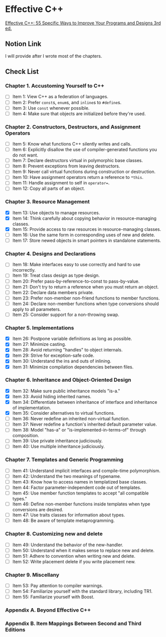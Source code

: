 # Effective C++

[Effective C++: 55 Specific Ways to Improve Your Programs and Designs 3rd ed.](https://www.amazon.com/Effective-Specific-Improve-Programs-Designs/dp/0321334876)

## Notion Link

I will provide after I wrote most of the chapters.

## Check List

### Chapter 1. Accustoming Yourself to C++

- [ ] Item 1: View C++ as a federation of languages.
- [ ] Item 2: Prefer `const`s, `enum`s, and `inline`s to `#define`s.
- [ ] Item 3: Use `const` whenever possible.
- [ ] Item 4: Make sure that objects are initialized before they're used.

### Chapter 2. Constructors, Destructors, and Assignment Operators

- [ ] Item 5: Know what functions C++ silently writes and calls.
- [ ] Item 6: Explicitly disallow the use of compiler-generated functions you do not want.
- [ ] Item 7: Declare destructors virtual in polymorphic base classes.
- [ ] Item 8: Prevent exceptions from leaving destructors.
- [ ] Item 9: Never call virtual functions during construction or destruction.
- [ ] Item 10: Have assignment operators return a reference to `*this`.
- [ ] Item 11: Handle assignment to self in `operator=`.
- [ ] Item 12: Copy all parts of an object.

### Chapter 3. Resource Management

- [x] Item 13: Use objects to manage resources.
- [x] Item 14: Think carefully about copying behavior in resource-managing classes.
- [x] Item 15: Provide access to raw resources in resource-managing classes.
- [ ] Item 16: Use the same form in corresponding uses of new and delete.
- [ ] Item 17: Store newed objects in smart pointers in standalone statements.

### Chapter 4. Designs and Declarations

- [ ] Item 18: Make interfaces easy to use correctly and hard to use incorrectly.
- [ ] Item 19: Treat class design as type design.
- [ ] Item 20: Prefer pass-by-reference-to-const to pass-by-value.
- [ ] Item 21: Don't try to return a reference when you must return an object.
- [ ] Item 22: Declare data members private.
- [ ] Item 23: Prefer non-member non-friend functions to member functions.
- [ ] Item 24: Declare non-member functions when type conversions should apply to all parameters.
- [ ] Item 25: Consider support for a non-throwing swap.

### Chapter 5. Implementations

- [x] Item 26: Postpone variable definitions as long as possible.
- [x] Item 27: Minimize casting.
- [x] Item 28: Avoid returning "handles" to object internals.
- [x] Item 29: Strive for exception-safe code.
- [x] Item 30: Understand the ins and outs of inlining.
- [x] Item 31: Minimize compilation dependencies between files.

### Chapter 6. Inheritance and Object-Oriented Design

- [x] Item 32: Make sure public inheritance models "is-a."
- [x] Item 33: Avoid hiding inherited names.
- [x] Item 34: Differentiate between inheritance of interface and inheritance of implementation.
- [x] Item 35: Consider alternatives to virtual functions.
- [ ] Item 36: Never redefine an inherited non-virtual function.
- [ ] Item 37: Never redefine a function's inherited default parameter value.
- [ ] Item 38: Model "has-a" or "is-implemented-in-terms-of" through composition.
- [ ] Item 39: Use private inheritance judiciously.
- [ ] Item 40: Use multiple inheritance judiciously.

### Chapter 7. Templates and Generic Programming

- [ ] Item 41: Understand implicit interfaces and compile-time polymorphism.
- [ ] Item 42: Understand the two meanings of typename.
- [ ] Item 43: Know how to access names in templatized base classes.
- [ ] Item 44: Factor parameter-independent code out of templates.
- [ ] Item 45: Use member function templates to accept "all compatible types."
- [ ] Item 46: Define non-member functions inside templates when type conversions are desired.
- [ ] Item 47: Use traits classes for information about types.
- [ ] Item 48: Be aware of template metaprogramming.

### Chapter 8. Customizing new and delete

- [ ] Item 49: Understand the behavior of the new-handler.
- [ ] Item 50: Understand when it makes sense to replace new and delete.
- [ ] Item 51: Adhere to convention when writing new and delete.
- [ ] Item 52: Write placement delete if you write placement new.

### Chapter 9. Miscellany

- [ ] Item 53: Pay attention to compiler warnings.
- [ ] Item 54: Familiarize yourself with the standard library, including TR1.
- [ ] Item 55: Familiarize yourself with Boost.

### Appendix A. Beyond Effective C++

### Appendix B. Item Mappings Between Second and Third Editions
